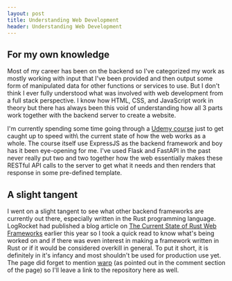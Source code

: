 ```yaml
---
layout: post
title: Understanding Web Development
header: Understanding Web Development
---
```


## For my own knowledge

Most of my career has been on the backend so I've categorized my work as mostly working with input that I've been provided and then output some form of manipulated data for
other functions or services to use. But I don't think I ever fully understood what was involved with web development from a full stack perspective.
I know how HTML, CSS, and JavaScript work in theory but there has always been this void of understanding how all 3 parts work together with the backend server to create a website.

I'm currently spending some time going through a [Udemy course](https://www.udemy.com/course/the-web-developer-bootcamp/) just to get caught up to speed with\ the current
state of how the web works as a whole. The course itself use ExpressJS as the backend framework and boy has it been eye-opening for me. I've used Flask and FastAPI
in the past never really put two and two together how the web essentially makes these RESTful API calls to the server to get what it needs and then renders that response in some pre-defined template.

## A slight tangent

I went on a slight tangent to see what other backend frameworks are currently out there, especially written in the Rust programming language. LogRocket had published a blog article on [The Current
State of Rust Web Frameworks](https://blog.logrocket.com/current-state-rust-web-frameworks/) earlier this year so I took a quick read to know what's being worked on and if there was even interest in
making a framework written in Rust or if it would be considered overkill in general. To put it short, it is definitely in it's infancy and most shouldn't be used for production use yet.
The page did forget to mention [warp](https://github.com/seanmonstar/warp) (as pointed out in the comment section of the page) so I'll leave a link to the repository here as well.
